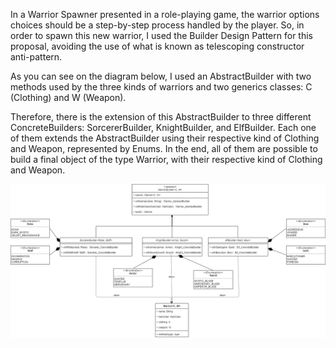 In a Warrior Spawner presented in a role-playing game, the warrior options choices should be a step-by-step process handled by the player. So, in order to spawn this new warrior, I used the Builder Design Pattern for this proposal, avoiding the use of what is known as telescoping constructor anti-pattern. 

As you can see on the diagram below, I used an AbstractBuilder with two methods used by the three kinds of warriors and two generics classes: C (Clothing) and W (Weapon).

Therefore, there is the extension of this AbstractBuilder to three different ConcreteBuilders: SorcererBuilder, KnightBuilder, and ElfBuilder. Each one of them extends the AbstractBuilder using their respective kind of Clothing and Weapon, represented by Enums. In the end, all of them are possible to build a final object of the type Warrior, with their respective kind of Clothing and Weapon.

![alt text](https://github.com/Rick-Addiction/Design-Patterns-Studies/blob/master/Builder/WARRIOR_BUILDER.png?raw=true)

